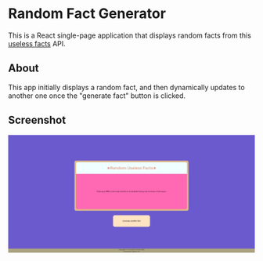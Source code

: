 # Random Fact Generator
This is a React single-page application that displays random facts from this [useless facts](https://uselessfacts.jsph.pl/random?language=en) API.

## About
This app initially displays a random fact, and then dynamically updates to another one once the "generate fact" button is clicked. 

## Screenshot
<img src="screenshot.jpeg">
